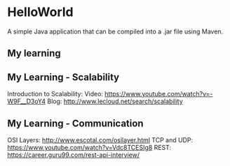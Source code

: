 HelloWorld
==========

A simple Java application that can be compiled into a .jar file using Maven.

My learning
--------
 

My Learning - Scalability
------------------------
   Introduction to Scalability:
Video: https://www.youtube.com/watch?v=-W9F__D3oY4
Blog: http://www.lecloud.net/search/scalability


My Learning - Communication
---------------------------

OSI Layers: http://www.escotal.com/osilayer.html 
TCP and UDP: https://www.youtube.com/watch?v=Vdc8TCESIg8 
REST: https://career.guru99.com/rest-api-interview/ 
 
